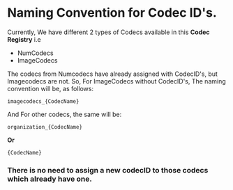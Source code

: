 # Naming Convention for Codec ID's. 

Currently, We have different 2 types of Codecs available in this **Codec Registry** i.e 
* NumCodecs
* ImageCodecs

The codecs from Numcodecs have already assigned with CodecID's, but Imagecodecs are not. 
So, For ImageCodecs without CodecID's, The naming convention will be, as follows:

```
imagecodecs_{CodecName}
```

And For other codecs, the same will be:

```
organization_{CodecName}
```
**Or**
```
{CodecName}
```

### There is no need to assign a new codecID to those codecs which already have one.
